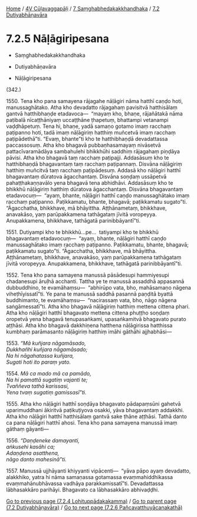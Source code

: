 
[Home](/) / [4V Cūḷavaggapāḷi](../...md) / [7 Saṃghabhedakakkhandhaka](...md) / [7.2 Dutiyabhāṇavāra](../4V/7/7.2.md)

# 7.2.5 Nāḷāgiripesana

* Saṃghabhedakakkhandhaka

* Dutiyabhāṇavāra

* Nāḷāgiripesana

(342.)

1550\. Tena kho pana samayena rājagahe nāḷāgiri nāma hatthī caṇḍo hoti, manussaghātako. Atha kho devadatto rājagahaṃ pavisitvā hatthisālaṃ gantvā hatthibhaṇḍe etadavoca—  “mayaṃ kho, bhaṇe, rājañātakā nāma paṭibalā nīcaṭṭhāniyaṃ uccaṭṭhāne ṭhapetuṃ, bhattampi vetanampi vaḍḍhāpetuṃ. Tena hi, bhaṇe, yadā samaṇo gotamo imaṃ racchaṃ paṭipanno hoti, tadā imaṃ nāḷāgiriṃ hatthiṃ muñcetvā imaṃ racchaṃ paṭipādethā”ti. “Evaṃ, bhante”ti kho te hatthibhaṇḍā devadattassa paccassosuṃ. Atha kho bhagavā pubbaṇhasamayaṃ nivāsetvā pattacīvaramādāya sambahulehi bhikkhūhi saddhiṃ rājagahaṃ piṇḍāya pāvisi. Atha kho bhagavā taṃ racchaṃ paṭipajji. Addasāsuṃ kho te hatthibhaṇḍā bhagavantaṃ taṃ racchaṃ paṭipannaṃ. Disvāna nāḷāgiriṃ hatthiṃ muñcitvā taṃ racchaṃ paṭipādesuṃ. Addasā kho nāḷāgiri hatthī bhagavantaṃ dūratova āgacchantaṃ. Disvāna soṇḍaṃ ussāpetvā pahaṭṭhakaṇṇavālo yena bhagavā tena abhidhāvi. Addasāsuṃ kho te bhikkhū nāḷāgiriṃ hatthiṃ dūratova āgacchantaṃ. Disvāna bhagavantaṃ etadavocuṃ—  “ayaṃ, bhante, nāḷāgiri hatthī caṇḍo manussaghātako imaṃ racchaṃ paṭipanno. Paṭikkamatu, bhante, bhagavā; paṭikkamatu sugato”ti. “Āgacchatha, bhikkhave, mā bhāyittha. Aṭṭhānametaṃ, bhikkhave, anavakāso, yaṃ parūpakkamena tathāgataṃ jīvitā voropeyya. Anupakkamena, bhikkhave, tathāgatā parinibbāyantī”ti.

1551\. Dutiyampi kho te bhikkhū…pe…  tatiyampi kho te bhikkhū bhagavantaṃ etadavocuṃ—  “ayaṃ, bhante, nāḷāgiri hatthī caṇḍo manussaghātako imaṃ racchaṃ paṭipanno. Paṭikkamatu, bhante, bhagavā; paṭikkamatu sugato”ti. “Āgacchatha, bhikkhave, mā bhāyittha. Aṭṭhānametaṃ, bhikkhave, anavakāso, yaṃ parūpakkamena tathāgataṃ jīvitā voropeyya. Anupakkamena, bhikkhave, tathāgatā parinibbāyantī”ti.

1552\. Tena kho pana samayena manussā pāsādesupi hammiyesupi chadanesupi āruḷhā acchanti. Tattha ye te manussā assaddhā appasannā dubbuddhino, te evamāhaṃsu—  “abhirūpo vata, bho, mahāsamaṇo nāgena viheṭhīyissatī”ti. Ye pana te manussā saddhā pasannā paṇḍitā byattā buddhimanto, te evamāhaṃsu—  “nacirassaṃ vata, bho, nāgo nāgena saṅgāmessatī”ti. Atha kho bhagavā nāḷāgiriṃ hatthiṃ mettena cittena phari. Atha kho nāḷāgiri hatthī bhagavato mettena cittena phuṭṭho soṇḍaṃ oropetvā yena bhagavā tenupasaṅkami, upasaṅkamitvā bhagavato purato aṭṭhāsi. Atha kho bhagavā dakkhiṇena hatthena nāḷāgirissa hatthissa kumbhaṃ parāmasanto nāḷāgiriṃ hatthiṃ imāhi gāthāhi ajjhabhāsi—

1553\. _“Mā kuñjara nāgamāsado,_  
_Dukkhañhi kuñjara nāgamāsado;_  
_Na hi nāgahatassa kuñjara,_  
_Sugati hoti ito paraṃ yato._  


1554\. _Mā ca mado mā ca pamādo,_  
_Na hi pamattā sugatiṃ vajanti te;_  
_Tvaññeva tathā karissasi,_  
_Yena tvaṃ sugatiṃ gamissasī”ti._  


1555\. Atha kho nāḷāgiri hatthī soṇḍāya bhagavato pādapaṃsūni gahetvā uparimuddhani ākiritvā paṭikuṭiyova osakki, yāva bhagavantaṃ addakkhi. Atha kho nāḷāgiri hatthī hatthisālaṃ gantvā sake ṭhāne aṭṭhāsi. Tathā danto ca pana nāḷāgiri hatthī ahosi. Tena kho pana samayena manussā imaṃ gāthaṃ gāyanti—

1556\. _“Daṇḍeneke damayanti,_  
_aṅkusehi kasāhi ca;_  
_Adaṇḍena asatthena,_  
_nāgo danto mahesinā”ti._  


1557\. Manussā ujjhāyanti khiyyanti vipācenti—  “yāva pāpo ayaṃ devadatto, alakkhiko, yatra hi nāma samaṇassa gotamassa evaṃmahiddhikassa evaṃmahānubhāvassa vadhāya parakkamissatī”ti. Devadattassa lābhasakkāro parihāyi. Bhagavato ca lābhasakkāro abhivaḍḍhi.

[Go to previous page (7.2.4 Lohituppādakakamma)](7.2.4.md) / [Go to parent page (7.2 Dutiyabhāṇavāra)](../4V/7/7.2.md) / [Go to next page (7.2.6 Pañcavatthuyācanakathā)](7.2.6.md)


